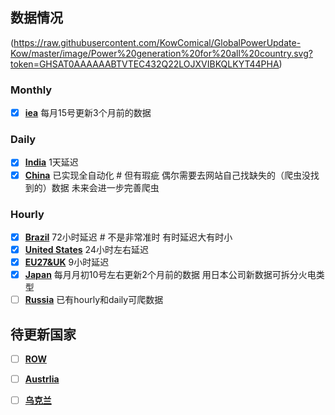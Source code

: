 ## 数据情况
(https://raw.githubusercontent.com/KowComical/GlobalPowerUpdate-Kow/master/image/Power%20generation%20for%20all%20country.svg?token=GHSAT0AAAAAABTVTEC432Q22LOJXVIBKQLKYT44PHA)
### Monthly
- [x] **[iea](./data/#global_rf/iea)** 每月15号更新3个月前的数据
### Daily
- [x] **[India](./data/asia/india)** 1天延迟
- [x] **[China](./data/asia/china)** 已实现全自动化 # 但有瑕疵 偶尔需要去网站自己找缺失的（爬虫没找到的）数据 未来会进一步完善爬虫
### Hourly
- [x] **[Brazil](./data/s_america/brazil)** 72小时延迟 # 不是非常准时 有时延迟大有时小
- [x] **[United States](./data/n_america/us)** 24小时左右延迟
- [x] **[EU27&UK](./data/europe/eu27_uk)** 9小时延迟
- [x] **[Japan](./data/asia/japan)** 每月月初10号左右更新2个月前的数据 用日本公司新数据可拆分火电类型
- [ ] **[Russia](./data/europe/russia)** 已有hourly和daily可爬数据
## 待更新国家
- [ ] **[ROW](https://github.com/KowComical/GlobalPowerUpdate-Kow/issues/11)** 
- [ ] **[Austrlia](https://github.com/KowComical/GlobalPowerUpdate-Kow/issues/12)** 
- [ ] **[乌克兰](https://github.com/KowComical/GlobalPowerUpdate-Kow/issues/23)** 



